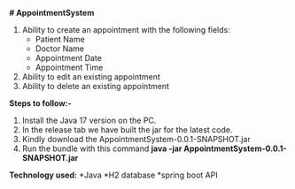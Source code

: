 **# AppointmentSystem**
1. Ability to create an appointment with the following fields:
    - Patient Name
    - Doctor Name
    - Appointment Date
    - Appointment Time
2. Ability to edit an existing appointment
3. Ability to delete an existing appointment

**Steps to follow:-**
1. Install the Java 17 version on the PC.
2. In the release tab we have built the jar for the latest code.
3. Kindly download the AppointmentSystem-0.0.1-SNAPSHOT.jar
4. Run the bundle with this command **java -jar AppointmentSystem-0.0.1-SNAPSHOT.jar**

**Technology used:**
*Java
*H2 database
*spring boot API



